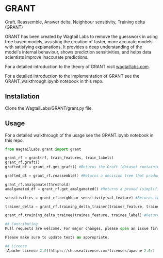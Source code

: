 # GRANT

Graft, Reassemble, Answer delta, Neighbour sensitivity, Training delta (GRANT)

GRANT has been created by Wagtail Labs to remove the guesswork in using tree based models, assisting the creation of faster, more accurate models with satisfying explanations. It provides a deep understanding of the model's internal behaviour, shows prediction sensitivities, and helps data scientists improve inaccurate predictions.

For a detailed introduction to the theory of GRANT visit [wagtaillabs.com](https://wagtaillabs.com).

For a detailed introduction to the implementation of GRANT see the GRANT_walkthrough.ipynb notebook in this repo.

## Installation

Clone the WagtailLabs/GRANT/grant.py file.

## Usage

For a detailed walkthrough of the usage see the GRANT.ipynb notebook in this repo.

```python
from WagtailLabs.grant import grant

grant_rf = grant(rf, train_features, train_labels)
grant_rf.graft()
grafted_df = grant_rf.get_graft() #Returns the Graft (dataset containing all decision boundaries) of the Tree Ensemble

grafted_dt = grant_rf.reassemble() #Returns a decision tree that produces the exact same results of the Tree Ensemble in less time

grant_rf.amalgamate(threshold)
amalgamated_df = grant_rf.get_amalgamated() #Returns a pruned (simplified) copy of the Graft where contigious decision boundaries with a prediction difference less than the supplied threshold are merged

sensitivities = grant_rf.neighbour_sensitivity(val_feature) #Returns the change required in explanatory data required to reach each neighbouring decision boundary

trainer_delta = grant_rf.training_delta_trainer(trainer_feature, trainer_label) #Returns the incremental change in result from a given training record to all predictions

grant_rf.training_delta_trainee(trainee_feature, trainee_label) #Returns the incremental change in result from each training record that contributed any given prediction

## Contributing
Pull requests are welcome. For major changes, please open an issue first to discuss what you would like to change.

Please make sure to update tests as appropriate.

## License
[Apache License 2.0](https://choosealicense.com/licenses/apache-2.0/)

